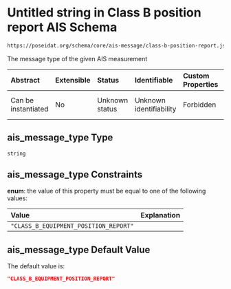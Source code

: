 # Untitled string in Class B position report AIS Schema

```txt
https://poseidat.org/schema/core/ais-message/class-b-position-report.json#/properties/ais_message_type
```

The message type of the given AIS measurement

| Abstract            | Extensible | Status         | Identifiable            | Custom Properties | Additional Properties | Access Restrictions | Defined In                                                                                                    |
| :------------------ | :--------- | :------------- | :---------------------- | :---------------- | :-------------------- | :------------------ | :------------------------------------------------------------------------------------------------------------ |
| Can be instantiated | No         | Unknown status | Unknown identifiability | Forbidden         | Allowed               | none                | [class-b-position-report.json*](schemas/core/ais-message/class-b-position-report.json "open original schema") |

## ais_message_type Type

`string`

## ais_message_type Constraints

**enum**: the value of this property must be equal to one of the following values:

| Value                                 | Explanation |
| :------------------------------------ | :---------- |
| `"CLASS_B_EQUIPMENT_POSITION_REPORT"` |             |

## ais_message_type Default Value

The default value is:

```json
"CLASS_B_EQUIPMENT_POSITION_REPORT"
```
